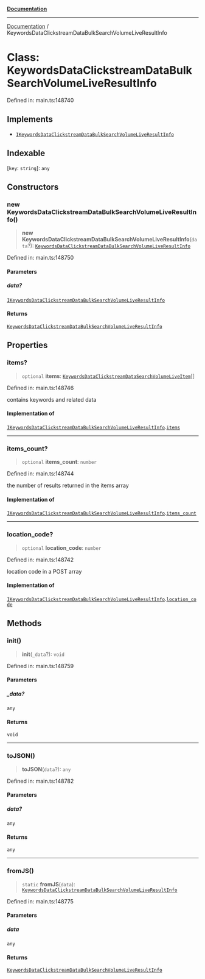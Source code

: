 [**Documentation**](../README.md)

***

[Documentation](../README.md) / KeywordsDataClickstreamDataBulkSearchVolumeLiveResultInfo

# Class: KeywordsDataClickstreamDataBulkSearchVolumeLiveResultInfo

Defined in: main.ts:148740

## Implements

- [`IKeywordsDataClickstreamDataBulkSearchVolumeLiveResultInfo`](../interfaces/IKeywordsDataClickstreamDataBulkSearchVolumeLiveResultInfo.md)

## Indexable

\[`key`: `string`\]: `any`

## Constructors

### new KeywordsDataClickstreamDataBulkSearchVolumeLiveResultInfo()

> **new KeywordsDataClickstreamDataBulkSearchVolumeLiveResultInfo**(`data`?): [`KeywordsDataClickstreamDataBulkSearchVolumeLiveResultInfo`](KeywordsDataClickstreamDataBulkSearchVolumeLiveResultInfo.md)

Defined in: main.ts:148750

#### Parameters

##### data?

[`IKeywordsDataClickstreamDataBulkSearchVolumeLiveResultInfo`](../interfaces/IKeywordsDataClickstreamDataBulkSearchVolumeLiveResultInfo.md)

#### Returns

[`KeywordsDataClickstreamDataBulkSearchVolumeLiveResultInfo`](KeywordsDataClickstreamDataBulkSearchVolumeLiveResultInfo.md)

## Properties

### items?

> `optional` **items**: [`KeywordsDataClickstreamDataSearchVolumeLiveItem`](KeywordsDataClickstreamDataSearchVolumeLiveItem.md)[]

Defined in: main.ts:148746

contains keywords and related data

#### Implementation of

[`IKeywordsDataClickstreamDataBulkSearchVolumeLiveResultInfo`](../interfaces/IKeywordsDataClickstreamDataBulkSearchVolumeLiveResultInfo.md).[`items`](../interfaces/IKeywordsDataClickstreamDataBulkSearchVolumeLiveResultInfo.md#items)

***

### items\_count?

> `optional` **items\_count**: `number`

Defined in: main.ts:148744

the number of results returned in the items array

#### Implementation of

[`IKeywordsDataClickstreamDataBulkSearchVolumeLiveResultInfo`](../interfaces/IKeywordsDataClickstreamDataBulkSearchVolumeLiveResultInfo.md).[`items_count`](../interfaces/IKeywordsDataClickstreamDataBulkSearchVolumeLiveResultInfo.md#items_count)

***

### location\_code?

> `optional` **location\_code**: `number`

Defined in: main.ts:148742

location code in a POST array

#### Implementation of

[`IKeywordsDataClickstreamDataBulkSearchVolumeLiveResultInfo`](../interfaces/IKeywordsDataClickstreamDataBulkSearchVolumeLiveResultInfo.md).[`location_code`](../interfaces/IKeywordsDataClickstreamDataBulkSearchVolumeLiveResultInfo.md#location_code)

## Methods

### init()

> **init**(`_data`?): `void`

Defined in: main.ts:148759

#### Parameters

##### \_data?

`any`

#### Returns

`void`

***

### toJSON()

> **toJSON**(`data`?): `any`

Defined in: main.ts:148782

#### Parameters

##### data?

`any`

#### Returns

`any`

***

### fromJS()

> `static` **fromJS**(`data`): [`KeywordsDataClickstreamDataBulkSearchVolumeLiveResultInfo`](KeywordsDataClickstreamDataBulkSearchVolumeLiveResultInfo.md)

Defined in: main.ts:148775

#### Parameters

##### data

`any`

#### Returns

[`KeywordsDataClickstreamDataBulkSearchVolumeLiveResultInfo`](KeywordsDataClickstreamDataBulkSearchVolumeLiveResultInfo.md)
